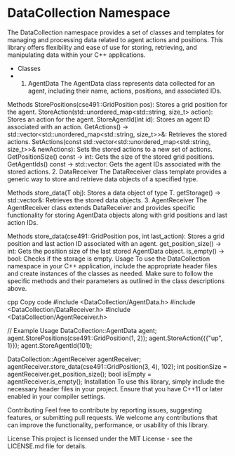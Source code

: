 # DataCollection Namespace

The DataCollection namespace provides a set of classes and templates for managing and processing data related to agent actions and positions. This library offers flexibility and ease of use for storing, retrieving, and manipulating data within your C++ applications.

- Classes
- 1. AgentData
The AgentData class represents data collected for an agent, including their name, actions, positions, and associated IDs.

Methods
StorePositions(cse491::GridPosition pos): Stores a grid position for the agent.
StoreAction(std::unordered_map<std::string, size_t> action): Stores an action for the agent.
StoreAgentId(int id): Stores an agent ID associated with an action.
GetActions() -> std::vector<std::unordered_map<std::string, size_t>>&: Retrieves the stored actions.
SetActions(const std::vector<std::unordered_map<std::string, size_t>>& newActions): Sets the stored actions to a new set of actions.
GetPositionSize() const -> int: Gets the size of the stored grid positions.
GetAgentIds() const -> std::vector<int>: Gets the agent IDs associated with the stored actions.
2. DataReceiver<T>
The DataReceiver class template provides a generic way to store and retrieve data objects of a specified type.

Methods
store_data(T obj): Stores a data object of type T.
getStorage() -> std::vector<T>&: Retrieves the stored data objects.
3. AgentReceiver
The AgentReceiver class extends DataReceiver<AgentData> and provides specific functionality for storing AgentData objects along with grid positions and last action IDs.

Methods
store_data(cse491::GridPosition pos, int last_action): Stores a grid position and last action ID associated with an agent.
get_position_size() -> int: Gets the position size of the last stored AgentData object.
is_empty() -> bool: Checks if the storage is empty.
Usage
To use the DataCollection namespace in your C++ application, include the appropriate header files and create instances of the classes as needed. Make sure to follow the specific methods and their parameters as outlined in the class descriptions above.

cpp
Copy code
#include <DataCollection/AgentData.h>
#include <DataCollection/DataReceiver.h>
#include <DataCollection/AgentReceiver.h>

// Example Usage
DataCollection::AgentData agent;
agent.StorePositions(cse491::GridPosition(1, 2));
agent.StoreAction({{"up", 1}});
agent.StoreAgentId(101);

DataCollection::AgentReceiver agentReceiver;
agentReceiver.store_data(cse491::GridPosition(3, 4), 102);
int positionSize = agentReceiver.get_position_size();
bool isEmpty = agentReceiver.is_empty();
Installation
To use this library, simply include the necessary header files in your project. Ensure that you have C++11 or later enabled in your compiler settings.

Contributing
Feel free to contribute by reporting issues, suggesting features, or submitting pull requests. We welcome any contributions that can improve the functionality, performance, or usability of this library.

License
This project is licensed under the MIT License - see the LICENSE.md file for details.
